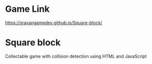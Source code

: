 # Game Link
https://sravangamedev.github.io/Square-block/

# Square block
Collectable game with collision detection using HTML and JavaScript
